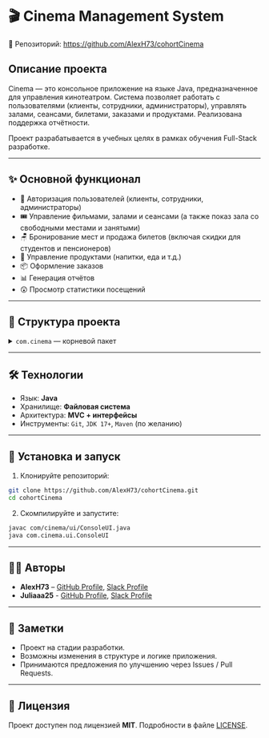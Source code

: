 # 🎬 Cinema Management System

📁 Репозиторий: https://github.com/AlexH73/cohortCinema

## Описание проекта

Cinema — это консольное приложение на языке Java, предназначенное для управления кинотеатром. Система позволяет работать с пользователями (клиенты, сотрудники, администраторы), управлять залами, сеансами, билетами, заказами и продуктами. Реализована поддержка отчётности.

Проект разрабатывается в учебных целях в рамках обучения Full-Stack разработке.

---

## ✨ Основной функционал

- 👤 Авторизация пользователей (клиенты, сотрудники, администраторы)
- 🎟 Управление фильмами, залами и сеансами (а также показ зала со свободными местами и занятыми)
- 🪑 Бронирование мест и продажа билетов (включая скидки для студентов и пенсионеров)
- 🍿 Управление продуктами (напитки, еда и т.д.)
- 📦 Оформление заказов
- 📊 Генерация отчётов
- 😲 Просмотр статистики посещений


---

## 🧱 Структура проекта

<details>
<summary><code>com.cinema</code> — корневой пакет</summary>

- `model` — модели и интерфейсы сущностей:
  - `film`, `hall`, `session`, `ticket`, `order`, `product`, `user`

- `service` — бизнес-логика
  - `report` — генерация отчётов

- `repository` — работа с файлами / данными

- `exception` — пользовательские исключения

- `util` — вспомогательные утилиты

- `ui` — пользовательский интерфейс (консоль)
</details>

---

## 🛠 Технологии

- Язык: **Java**
- Хранилище: **Файловая система**
- Архитектура: **MVC + интерфейсы**
- Инструменты: `Git`, `JDK 17+`, `Maven` (по желанию)

---

## 📂 Установка и запуск

1. Клонируйте репозиторий:
```bash
git clone https://github.com/AlexH73/cohortCinema.git
cd cohortCinema
```

2. Скомпилируйте и запустите:
```bash
javac com/cinema/ui/ConsoleUI.java
java com.cinema.ui.ConsoleUI
```

---

## 🧑‍💻 Авторы

- **AlexH73** – [GitHub Profile](https://github.com/AlexH73), [Slack Profile](https://ait-tr.slack.com/team/U07V574LHN0)
- **Juliaaa25** - [GitHub Profile](https://github.com/Juliaaa25), [Slack Profile](https://ait-tr.slack.com/team/U07V2JYFEV9)

---

## 📌 Заметки

- Проект на стадии разработки.
- Возможны изменения в структуре и логике приложения.
- Принимаются предложения по улучшению через Issues / Pull Requests.

---

## 📜 Лицензия

Проект доступен под лицензией **MIT**. Подробности в файле [LICENSE](LICENSE).
